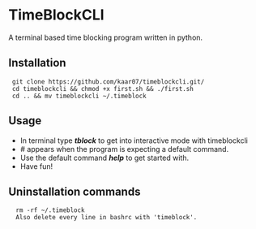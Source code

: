 # TimeBlockCLI 
  A terminal based time blocking program written in python.  

  ## Installation
     git clone https://github.com/kaar07/timeblockcli.git/
     cd timeblockcli && chmod +x first.sh && ./first.sh
     cd .. && mv timeblockcli ~/.timeblock
  
  ## Usage
   - In terminal type ***tblock*** to get into interactive mode with timeblockcli
   - \# appears when the program is expecting a default command.
   - Use the default command ***help*** to get started with.
   - Have fun!

  ## Uninstallation commands
      rm -rf ~/.timeblock
      Also delete every line in bashrc with 'timeblock'.

